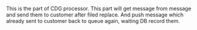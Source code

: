 This is the part of CDG processor.
This part will get message from message and send them to customer after filed replace. And push message which already sent to customer back to queue again, waiting DB record them.
